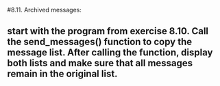 #8.11. Archived messages:
## start with the program from exercise 8.10. Call the send_messages() function to copy the message list. After calling the function, display both lists and make sure that all messages remain in the original list.
